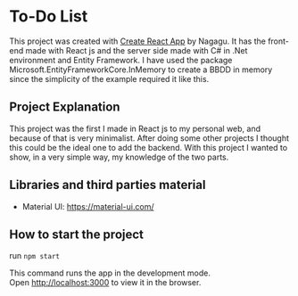 # To-Do List

This project was created with [Create React App](https://github.com/facebook/create-react-app) by Nagagu.
It has the front-end made with React js and the server side made with C# in .Net environment and Entity Framework. I have used the package Microsoft.EntityFrameworkCore.InMemory to create a BBDD in memory since the simplicity of the example required it like this.

## Project Explanation

This project was the first I made in React js to my personal web, and because of that is very minimalist.
After doing some other projects I thought this could be the ideal one to add the backend.
With this project I wanted to show, in a very simple way, my knowledge of the two parts.

## Libraries and third parties material

- Material UI: https://material-ui.com/

## How to start the project

run `npm start`

This command runs the app in the development mode.\
Open [http://localhost:3000](http://localhost:3000) to view it in the browser.
